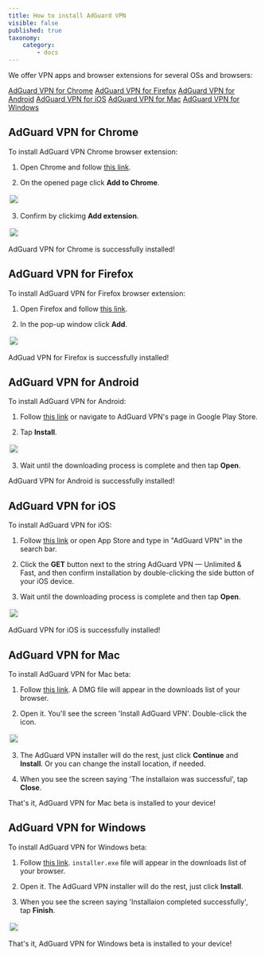```yaml
---
title: How to install AdGuard VPN
visible: false 
published: true
taxonomy:
    category:
        - docs
---
```


We offer VPN apps and browser extensions for several OSs and browsers: 

[AdGuard VPN for Chrome](#chrome)
[AdGuard VPN for Firefox](#firefox)
[AdGuard VPN for Android](#android)
[AdGuard VPN for iOS](#ios)
[AdGuard VPN for Mac](#mac)
[AdGuard VPN for Windows](#windows)


<a name="chrome"></a>

## AdGuard VPN for Chrome

To install AdGuard VPN Chrome browser extension:

1) Open Chrome and follow [this link](https://agrd.io/vpn_chrome_extension).

2) On the opened page click **Add to Chrome**.

<img src="https://cdn.adguard.com/public/Adguard/kb/VPN/ext_chromestore_en.png" style="border: 1px solid #efefef; padding: 2px; max-width: 650px;" />

3) Confirm by clickimg **Add extension**.

<img src="https://cdn.adguard.com/public/Adguard/kb/VPN/ext_addchrome_en.png" style="border: 1px solid #efefef; padding: 2px; max-width: 350px;" />

AdGuard VPN for Chrome is successfully installed!


<a name="firefox"></a>

## AdGuard VPN for Firefox

To install AdGuard VPN for Firefox browser extension:

1) Open Firefox and follow [this link](https://agrd.io/vpn_firefox_extension_beta).

2) In the pop-up window click **Add**.

<img src="https://cdn.adguard.com/public/Adguard/kb/VPN/ext_addfirefox_en.png" style="border: 1px solid #efefef; padding: 2px; max-width: 350px;" />

AdGuad VPN for Firefox is successfully installed!


<a name="android"></a>

## AdGuard VPN for Android

To install AdGuard VPN for Android:

1) Follow [this link](https://agrd.io/adguard_vpn_android) or navigate to AdGuard VPN's page in Google Play Store.

2) Tap **Install**.

<img src="https://cdn.adguard.com/public/Adguard/kb/VPN/android_store_en.png" style="border: 1px solid #efefef; padding: 2px; max-width: 400px;" />

3) Wait until the downloading process is complete and then tap **Open**.

AdGuard VPN for Android is successfully installed!


<a name="ios"></a>

## AdGuard VPN for iOS
To install AdGuard VPN for iOS:

1) Follow [this link](https://agrd.io/ios_vpn) or open App Store and type in "AdGuard VPN" in the search bar.

2) Click the **GET** button next to the string AdGuard VPN — Unlimited & Fast, and then confirm installation by double-clicking the side button of your iOS device. 

3) Wait until the downloading process is complete and then tap **Open**.

<img src="https://cdn.adguard.com/public/Adguard/kb/VPN/open-vpn-ios.jpg" style="border: 1px solid #efefef; padding: 2px; max-width: 400px;" />

AdGuard VPN for iOS is successfully installed!


<a name="mac"></a>

## AdGuard VPN for Mac

To install AdGuard VPN for Mac beta:

1) Follow [this link](https://agrd.io/mac_vpn_beta). A DMG file will appear in the downloads list of your browser.  

2) Open it. You'll see the screen 'Install AdGuard VPN'. Double-click the icon.

<img src="https://cdn.adguard.com/public/Adguard/kb/VPN/install-vpn-mac.png" style="border: 1px solid #efefef; padding: 2px; max-width: 400px;" />
 
3) The AdGuard VPN installer will do the rest, just click **Continue** and **Install**. Or you can change the install location, if needed.

4) When you see the screen saying 'The installaion was successful', tap **Close**.

That's it, AdGuard VPN for Mac beta is installed to your device!


<a name="windows"></a>

## AdGuard VPN for Windows

To install AdGuard VPN for Windows beta:

1) Follow [this link](https://agrd.io/windows_vpn_beta). `installer.exe` file will appear in the downloads list of your browser.  

2) Open it. The AdGuard VPN installer will do the rest, just click **Install**.

4) When you see the screen saying 'Installaion completed successfully', tap **Finish**.

<img src="https://cdn.adguard.com/public/Adguard/kb/VPN/installed-vpn-windows.png" style="border: 1px solid #efefef; padding: 2px; max-width: 400px;" />

That's it, AdGuard VPN for Windows beta is installed to your device!
